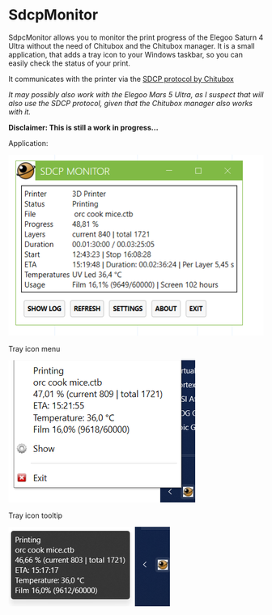 # SdcpMonitor
SdpcMonitor allows you to monitor the print progress of the Elegoo Saturn 4 Ultra without the need of Chitubox and the Chitubox manager.
It is a small application, that adds a tray icon to your Windows taskbar, so you can easily check the status of your print.

It communicates with the printer via the [SDCP protocol by Chitubox](https://github.com/cbd-tech/SDCP-Smart-Device-Control-Protocol-V3.0.0/blob/bdbeedbad90d825fb67fae49f1316f41b97a1aa3/SDCP(Smart%20Device%20Control%20Protocol)_V3.0.0_EN.md)

*It may possibly also work with the Elegoo Mars 5 Ultra, as I suspect that will also use the SDCP protocol, given that the Chitubox manager also works with it.*

**Disclaimer: This is still a work in progress...**

Application:

![Screenshot of the application](screenshots/application.png)

Tray icon menu

![Screenshot of the trayicon menu](screenshots/trayicon_menu.png)

Tray icon tooltip

![Screenshot of the trayicon tooltip](screenshots/trayicon_tooltip.png)
